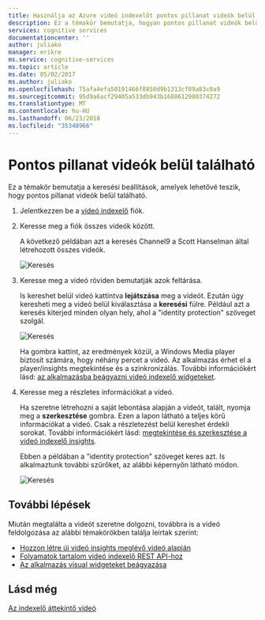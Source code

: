 ```yaml
---
title: Használja az Azure videó indexelőt pontos pillanat videók belül található |} Microsoft Docs
description: Ez a témakör bemutatja, hogyan pontos pillanat videók belül található.
services: cognitive services
documentationcenter: ''
author: juliako
manager: erikre
ms.service: cognitive-services
ms.topic: article
ms.date: 05/02/2017
ms.author: juliako
ms.openlocfilehash: 75afa4efa50191466f8850d9b1313cf89a83c0a9
ms.sourcegitcommit: 95d9a6acf29405a533db943b1688612980374272
ms.translationtype: MT
ms.contentlocale: hu-HU
ms.lasthandoff: 06/23/2018
ms.locfileid: "35348966"
---
```

# <a name="find-exact-moments-within-videos"></a>Pontos pillanat videók belül található

Ez a témakör bemutatja a keresési beállítások, amelyek lehetővé teszik, hogy pontos pillanat videók belül található.

1. Jelentkezzen be a [videó indexelő](https://api-portal.videoindexer.ai/) fiók.
2. Keresse meg a fiók összes videók között.

    A következő példában azt a keresés Channel9 a Scott Hanselman által létrehozott összes videók.

    ![Keresés](./media/video-indexer-search/video-indexer-search01.png)
    
3. Keresse meg a videó röviden bemutatják azok feltárása.

    Is kereshet belül videó kattintva **lejátszása** meg a videót. Ezután úgy keresheti meg a videó belül kiválasztása a **keresési** fülre. Például azt a keresés kiterjed minden olyan hely, ahol a "identity protection" szöveget szolgál. 

    ![Keresés](./media/video-indexer-search/video-indexer-search02.png)

    Ha gombra kattint, az eredmények közül, a Windows Media player biztosít számára, hogy néhány percet a videó. Az alkalmazás érhet el a player/insights megtekintése és a szinkronizálás. További információkért lásd: [az alkalmazásba beágyazni videó indexelő widgeteket](video-indexer-embed-widgets.md). 

    
4. Keresse meg a részletes információkat a videó.

    Ha szeretne létrehozni a saját lebontása alapján a videót, talált, nyomja meg a **szerkesztése** gombra. Ezen a lapon látható a teljes körű információkat a videó. Csak a részletezést belül kereshet érdekli sorokat. További információkért lásd: [megtekintése és szerkesztése a videó indexelő insights](video-indexer-view-edit.md).

    Ebben a példában a "identity protection" szöveget keres azt. Is alkalmaztunk további szűrőket, az alábbi képernyőn látható módon.

    ![Keresés](./media/video-indexer-search/video-indexer-search03.png)

## <a name="next-steps"></a>További lépések 

Miután megtalálta a videót szeretne dolgozni, továbbra is a videó feldolgozása az alábbi témakörökben találja leírtak szerint: 

- [Hozzon létre új videó insights meglévő videó alapján](video-indexer-create-new.md)
- [Folyamatok tartalom videó indexelő REST API-hoz](video-indexer-use-apis.md)
- [Az alkalmazás visual widgeteket beágyazása](video-indexer-embed-widgets.md)

## <a name="see-also"></a>Lásd még

[Az indexelő áttekintő videó](video-indexer-overview.md)
